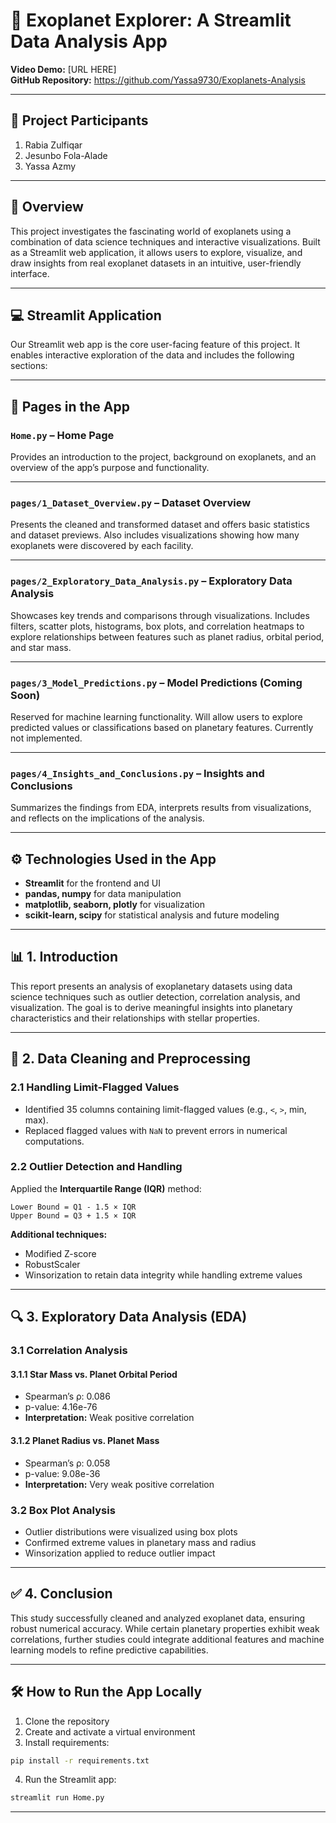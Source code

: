 # 🌌 Exoplanet Explorer: A Streamlit Data Analysis App

**Video Demo:** [URL HERE]  
**GitHub Repository:** https://github.com/Yassa9730/Exoplanets-Analysis

---

## 👥 Project Participants

1. Rabia Zulfiqar  
2. Jesunbo Fola-Alade  
3. Yassa Azmy

---

## 🧠 Overview

This project investigates the fascinating world of exoplanets using a combination of data science techniques and interactive visualizations. Built as a Streamlit web application, it allows users to explore, visualize, and draw insights from real exoplanet datasets in an intuitive, user-friendly interface.

---

## 💻 Streamlit Application

Our Streamlit web app is the core user-facing feature of this project. It enables interactive exploration of the data and includes the following sections:

---

## 📄 Pages in the App

### `Home.py` – **Home Page**
Provides an introduction to the project, background on exoplanets, and an overview of the app’s purpose and functionality.

---

### `pages/1_Dataset_Overview.py` – **Dataset Overview**
Presents the cleaned and transformed dataset and offers basic statistics and dataset previews. Also includes visualizations showing how many exoplanets were discovered by each facility.

---

### `pages/2_Exploratory_Data_Analysis.py` – **Exploratory Data Analysis**
Showcases key trends and comparisons through visualizations. Includes filters, scatter plots, histograms, box plots, and correlation heatmaps to explore relationships between features such as planet radius, orbital period, and star mass.

---

### `pages/3_Model_Predictions.py` – **Model Predictions (Coming Soon)**
Reserved for machine learning functionality. Will allow users to explore predicted values or classifications based on planetary features. Currently not implemented.

---

### `pages/4_Insights_and_Conclusions.py` – **Insights and Conclusions**
Summarizes the findings from EDA, interprets results from visualizations, and reflects on the implications of the analysis.

---

## ⚙️ Technologies Used in the App

- **Streamlit** for the frontend and UI  
- **pandas, numpy** for data manipulation  
- **matplotlib, seaborn, plotly** for visualization  
- **scikit-learn, scipy** for statistical analysis and future modeling  

---

## 📊 1. Introduction

This report presents an analysis of exoplanetary datasets using data science techniques such as outlier detection, correlation analysis, and visualization. The goal is to derive meaningful insights into planetary characteristics and their relationships with stellar properties.

---

## 🧹 2. Data Cleaning and Preprocessing

### 2.1 Handling Limit-Flagged Values

- Identified 35 columns containing limit-flagged values (e.g., `<`, `>`, min, max).  
- Replaced flagged values with `NaN` to prevent errors in numerical computations.

### 2.2 Outlier Detection and Handling

Applied the **Interquartile Range (IQR)** method:

```
Lower Bound = Q1 - 1.5 × IQR  
Upper Bound = Q3 + 1.5 × IQR
```

**Additional techniques:**

- Modified Z-score  
- RobustScaler  
- Winsorization to retain data integrity while handling extreme values

---

## 🔍 3. Exploratory Data Analysis (EDA)

### 3.1 Correlation Analysis

#### 3.1.1 Star Mass vs. Planet Orbital Period

- Spearman’s ρ: 0.086  
- p-value: 4.16e-76  
- **Interpretation:** Weak positive correlation

#### 3.1.2 Planet Radius vs. Planet Mass

- Spearman’s ρ: 0.058  
- p-value: 9.08e-36  
- **Interpretation:** Very weak positive correlation

### 3.2 Box Plot Analysis

- Outlier distributions were visualized using box plots  
- Confirmed extreme values in planetary mass and radius  
- Winsorization applied to reduce outlier impact

---

## ✅ 4. Conclusion

This study successfully cleaned and analyzed exoplanet data, ensuring robust numerical accuracy. While certain planetary properties exhibit weak correlations, further studies could integrate additional features and machine learning models to refine predictive capabilities.

---

## 🛠️ How to Run the App Locally

1. Clone the repository  
2. Create and activate a virtual environment  
3. Install requirements:

```bash
pip install -r requirements.txt
```

4. Run the Streamlit app:

```bash
streamlit run Home.py
```

---
